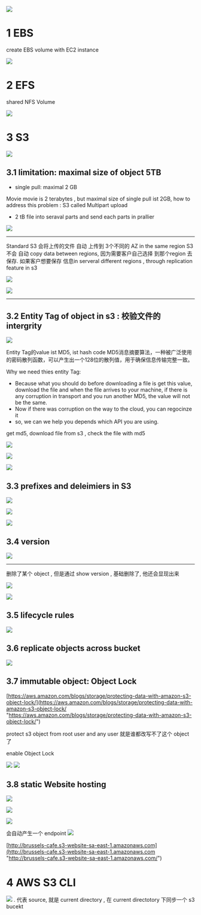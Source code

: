 


![](image/Pasted%20image%2020241002152103.png)


# 1 EBS

create EBS volume  with EC2 instance

![](image/Pasted%20image%2020241002152347.png)

# 2 EFS

shared NFS Volume 

![](image/Pasted%20image%2020241002152753.png)



# 3 S3


![](image/Pasted%20image%2020241002153012.png)



## 3.1 limitation: maximal size of object   5TB 
- single pull: maximal 2 GB 

Movie movie is 2 terabytes , but  maximal size of single pull ist 2GB,  how to address this problem :  S3 called Multipart upload
-  2 tB file into seraval parts and send each parts in prallier  


![](image/Pasted%20image%2020241002153648.png)


---

Standard S3 会将上传的文件 自动 上传到 3个不同的 AZ in the same region 
 S3 不会 自动 copy data between regions, 因为需要客户自己选择 到那个region 去保存. 如果客户想要保存 信息in serveral different regions , through replication feature in s3 

![](image/Pasted%20image%2020241002153839.png)


![](image/Pasted%20image%2020241002153914.png)

---




## 3.2 Entity Tag of object in s3 : 校验文件的intergrity 

![](image/Pasted%20image%2020241002154517.png)

Entity Tag的value ist MD5, ist hash code 
MD5消息摘要算法，一种被广泛使用的密码散列函数，可以产生出一个128位的散列值，用于确保信息传输完整一致。


Why we need thies entity Tag: 
- Because what you should do before downloading a file is get this value, download the file and when the file arrives to your machine, if there is any corruption in  transport and you run another MD5, the value will not be the same.
- Now if there was corruption on the way to the cloud, you can regocinze it 
- so, we can we help you depends which API you are using.


get md5, download file from s3 , check the file with md5 



![](image/Pasted%20image%2020241002154828.png)


![](image/Pasted%20image%2020241002160204.png)


![](image/Pasted%20image%2020241002160214.png)



## 3.3 prefixes and deleimiers in S3


![](image/Pasted%20image%2020241002153012.png)

![](image/Pasted%20image%2020241002160523.png)


![](image/Pasted%20image%2020241002160631.png)


## 3.4 version 

![](image/Pasted%20image%2020241002160720.png)



----

删除了某个 object , 但是通过 show version , 基础删除了, 他还会显现出来 

![](image/Pasted%20image%2020241002160816.png)



![](image/Pasted%20image%2020241002160822.png)


## 3.5 lifecycle rules 

![](image/Pasted%20image%2020241002160913.png)


## 3.6 replicate objects across bucket

![](image/Pasted%20image%2020241002160943.png)


## 3.7 immutable object: Object Lock 

[https://aws.amazon.com/blogs/storage/protecting-data-with-amazon-s3-object-lock/](https://aws.amazon.com/blogs/storage/protecting-data-with-amazon-s3-object-lock/ "https://aws.amazon.com/blogs/storage/protecting-data-with-amazon-s3-object-lock/")

protect s3 object from root user and any user 
就是谁都改写不了这个 object 了 

enable Object Lock 

![](image/Pasted%20image%2020241002161700.png)
![](image/Pasted%20image%2020241002161856.png)



## 3.8 static Website hosting 



![](image/Pasted%20image%2020241002161927.png)


![](image/Pasted%20image%2020241002161934.png)



![](image/Pasted%20image%2020241002161956.png)

会自动产生一个 endpoint 
![](image/Pasted%20image%2020241002162002.png)


[http://brussels-cafe.s3-website-sa-east-1.amazonaws.com](http://brussels-cafe.s3-website-sa-east-1.amazonaws.com "http://brussels-cafe.s3-website-sa-east-1.amazonaws.com/")



# 4 AWS S3 CLI


![](image/Pasted%20image%2020241002160328.png)
.  代表 source,   就是 current directory , 在 current directotory 下同步一个 s3 bucekt 


